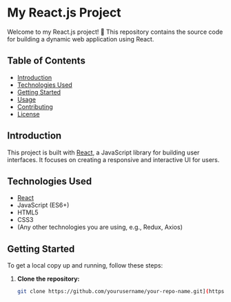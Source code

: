 # My React.js Project

Welcome to my React.js project! 🎉 This repository contains the source code for building a dynamic web application using React.

## Table of Contents

- [Introduction](#introduction)
- [Technologies Used](#technologies-used)
- [Getting Started](#getting-started)
- [Usage](#usage)
- [Contributing](#contributing)
- [License](#license)

## Introduction

This project is built with [React](https://reactjs.org/), a JavaScript library for building user interfaces. It focuses on creating a responsive and interactive UI for users.

## Technologies Used

- [React](https://reactjs.org/)
- JavaScript (ES6+)
- HTML5
- CSS3
- (Any other technologies you are using, e.g., Redux, Axios)

## Getting Started

To get a local copy up and running, follow these steps:

1. **Clone the repository:**
   ```bash
   git clone https://github.com/yourusername/your-repo-name.git](https://github.com/Gadhka/reactjs.git
